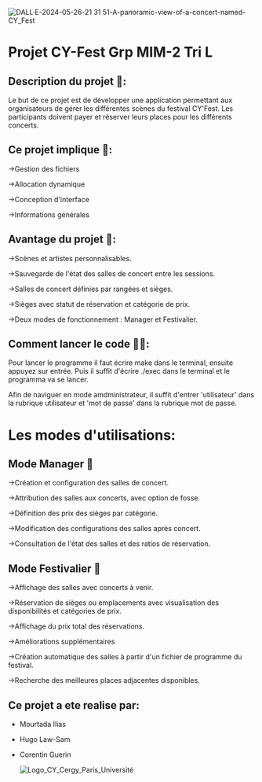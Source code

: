 ![DALL·E-2024-05-26-21 31 51-A-panoramic-view-of-a-concert-named-CY_Fest](https://github.com/Ilias-Mrtd/ProjetInfo-CYFEST/assets/92232344/4a77c619-f3d4-4585-b5de-da985cf1bfd7)


# Projet CY-Fest Grp MIM-2 Tri L

## Description du projet 📜:

Le but de ce projet est de développer une application permettant aux organisateurs de gérer les différentes scènes du festival CY'Fest. Les participants doivent payer et réserver leurs places pour les différents concerts. 

## Ce projet implique 💼:

→Gestion des fichiers  
  
→Allocation dynamique  
  
→Conception d'interface  
  
→Informations générales  


      
## Avantage du projet 🚀: 
  
→Scènes et artistes personnalisables.  
  
→Sauvegarde de l'état des salles de concert entre les sessions.   
  
→Salles de concert définies par rangées et sièges.  
  
→Sièges avec statut de réservation et catégorie de prix.  
  
→Deux modes de fonctionnement : Manager et Festivalier.  



## Comment lancer le code 🧑‍💻:  
  Pour lancer le programme il faut écrire make dans le terminal, ensuite appuyez sur entrée. Puis il suffit d'écrire ./exec dans le terminal et le programma va se lancer.  

  Afin de naviguer en mode amdministrateur, il suffit d'entrer 'utilisateur' dans la rubrique utilisateur et 'mot de passe' dans la rubrique mot de passe.

          

# Les modes d'utilisations:  
  
  
## Mode Manager 💫
→Création et configuration des salles de concert.  
  
→Attribution des salles aux concerts, avec option de fosse.  
  
→Définition des prix des sièges par catégorie.  
  
→Modification des configurations des salles après concert.  
  
→Consultation de l'état des salles et des ratios de réservation.  
  

## Mode Festivalier 🍾
→Affichage des salles avec concerts à venir.  
  
→Réservation de sièges ou emplacements avec visualisation des disponibilités et catégories de prix.  
  
→Affichage du prix total des réservations.  
  
→Améliorations supplémentaires  
  
→Création automatique des salles à partir d'un fichier de programme du festival.  
  
→Recherche des meilleures places adjacentes disponibles.  

## Ce projet a ete realise par:  
- Mourtada Ilias  

- Hugo Law-Sam  

- Corentin Guerin
  
  ![Logo_CY_Cergy_Paris_Université](https://github.com/Ilias-Mrtd/ProjetInfo-CYFEST/assets/92232344/0f2083fd-3efe-4460-b192-ec3f66d22c80)
